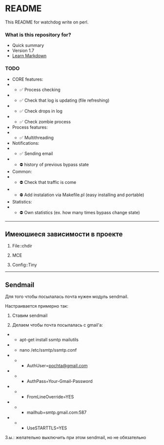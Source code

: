 # README #

This README for watchdog write on perl.

### What is this repository for? ###

* Quick summary
* Version 1.7
* [Learn Markdown](https://bitbucket.org/tutorials/markdowndemo)

### TODO ###

* CORE features:
* * :white_check_mark: Process checking
* * :white_check_mark: Check that log is updating (file refreshing)
* * :white_check_mark: Check drops in log
* * :white_check_mark: Check zombie process
* Process features:
* * :white_check_mark: Multithreading
* Notifications:
* * :white_check_mark: Sending email
* * :no_entry: history of previous bypass state
* Common:
* * :no_entry: Check that traffic is come
* * :no_entry: Add instalation via Makefile.pl (easy installing and portable)
* Statistics:
* * :no_entry: Own statistics (ex. how many times bypass change state)

---

## Имеюшиеся зависимости в проекте ##

1. File::chdir

2. MCE

3. Config::Tiny

---

## Sendmail ##

Для того чтобы посылалась почта нужен модуль sendmail.

Настраивается примерно так:

1. Ставим sendmail

2. Делаем чтобы почта посылалась с gmail'а:

* * apt-get install ssmtp mailutils

* * nano /etc/ssmtp/ssmtp.conf

* * * AuthUser=pochta@gmail.com
* * * AuthPass=Your-Gmail-Password
* * * FromLineOverride=YES
* * * mailhub=smtp.gmail.com:587
* * * UseSTARTTLS=YES

З.ы.: желательно выключить при этом sendmail, но не обязательно